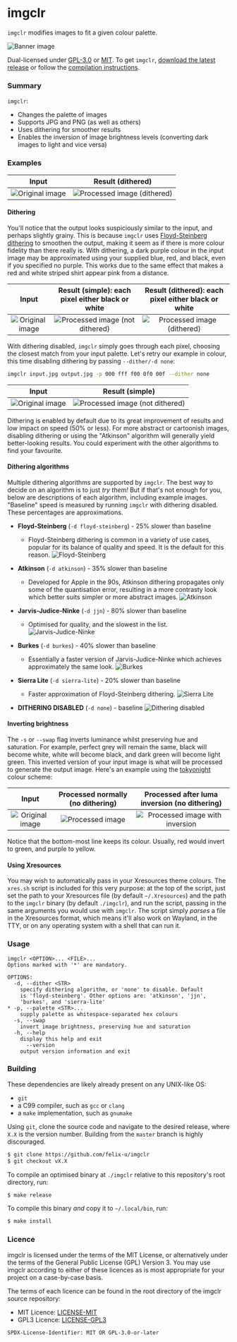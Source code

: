 # imgclr

`imgclr` modifies images to fit a given colour palette.

![Banner image](examples/planet-volumes/planet-volumes-dither.jpg)

Dual-licensed under [GPL-3.0](./LICENSE-GPL3) or [MIT](./LICENSE-MIT). To get `imgclr`,
[download the latest release](https://github.com/felix-u/imgclr/releases) or follow the
[compilation instructions](#building).

### Summary

`imgclr`:

- Changes the palette of images
- Supports JPG and PNG (as well as others)
- Uses dithering for smoother results
- Enables the inversion of image brightness levels (converting dark images to light and vice versa)


### Examples

Input                                                | Result (dithered)
:---------------------------------------------------:|:---------------------------------------------------------------------:
![Original image](examples/jacek-dylag/original.jpg) | ![Processed image (dithered)](examples/jacek-dylag/output-dither.jpg)

#### Dithering

You'll notice that the output looks suspiciously similar to the input, and perhaps slightly grainy. This is because
`imgclr` uses [Floyd-Steinberg dithering](https://en.wikipedia.org/wiki/Floyd%E2%80%93Steinberg_dithering) to smoothen
the output, making it seem as if there is more colour fidelity than there really is. With dithering, a dark purple
colour in the input image may be approximated using your supplied blue, red, and black, even if you specified no
purple. This works due to the same effect that makes a red and white striped shirt appear pink from a distance.

Input                                                | Result (simple): each pixel either black or white                               | Result (dithered): each pixel either black or white
:---------------------------------------------------:|:-------------------------------------------------------------------------------:|:-------------------------------------------------------------------------:
![Original image](examples/jacek-dylag/original.jpg) | ![Processed image (not dithered)](examples/jacek-dylag/monochrome-nodither.jpg) | ![Processed image (dithered)](examples/jacek-dylag/monochrome-dither.jpg)

With dithering disabled, `imgclr` simply goes through each pixel, choosing the closest match from your input palette.
Let's retry our example in colour, this time disabling dithering by passing `--dither/-d none`:
```sh
imgclr input.jpg output.jpg -p 000 fff f00 0f0 00f --dither none
```
Input                                                | Result (simple)
:---------------------------------------------------:|:---------------------------------------------------------------------------:
![Original image](examples/jacek-dylag/original.jpg) | ![Processed image (not dithered)](examples/jacek-dylag/output-nodither.jpg)

Dithering is enabled by default due to its great improvement of results and low impact on speed (50% or less).  For
more abstract or cartoonish images, disabling dithering or using the "Atkinson" algorithm will generally yield
better-looking results. You could experiment with the other algorithms to find your favourite.

#### Dithering algorithms

Multiple dithering algorithms are supported by `imgclr`. The best way to decide on an algorithm is to just *try them!*
But if that's not enough for you, below are descriptions of each algorithm, including example images. "Baseline" speed
is measured by running `imgclr` with dithering disabled. These percentages are approximations.

* **Floyd-Steinberg** (`-d floyd-steinberg`) - 25% slower than baseline
    - Floyd-Steinberg dithering is common in a variety of use cases, popular for its balance of quality and speed. It is
   the default for this reason.
   ![Floyd-Steinberg](examples/algorithms/floyd-steinberg.jpg)

* **Atkinson** (`-d atkinson`) - 35% slower than baseline
    - Developed for Apple in the 90s, Atkinson dithering propagates only some of the quantisation error, resulting in a
   more contrasty look which better suits simpler or more abstract images.
   ![Atkinson](examples/algorithms/atkinson.jpg)

* **Jarvis-Judice-Ninke** (`-d jjn`) - 80% slower than baseline
    - Optimised for quality, and the slowest in the list.
   ![Jarvis-Judice-Ninke](examples/algorithms/jjn.jpg)

* **Burkes** (`-d burkes`) - 40% slower than baseline
    - Essentially a faster version of Jarvis-Judice-Ninke which achieves approximately the same look.
   ![Burkes](examples/algorithms/burkes.jpg)

* **Sierra Lite** (`-d sierra-lite`) - 20% slower than baseline
    - Faster approximation of Floyd-Steinberg dithering.
   ![Sierra Lite](examples/algorithms/sierra-lite.jpg)

* **DITHERING DISABLED** (`-d none`) - baseline
  ![Dithering disabled](examples/algorithms/none.jpg)

#### Inverting brightness

The `-s` or `--swap` flag inverts luminance whilst preserving hue and saturation. For example, perfect grey will remain
the same, black will become white, white will become black, and dark green will become light green. This inverted
version of your input image is what will be processed to generate the output image. Here's an example using the
[tokyonight](https://github.com/folke/tokyonight.nvim) colour scheme:

Input                                                   | Processed normally (no dithering)                       | Processed after luma inversion (no dithering)
:------------------------------------------------------:|:-------------------------------------------------------:|:--------------------------------------------------------------------------:
![Original image](examples/milad-fakurian/original.jpg) | ![Processed image](examples/milad-fakurian/convert.jpg) | ![Processed image with inversion](examples/milad-fakurian/convert-swap.jpg)

Notice that the bottom-most line keeps its colour. Usually, red would invert to green, and purple to yellow.

#### Using Xresources

You may wish to automatically pass in your Xresources theme colours. The `xres.sh` script is included for this very
purpose: at the top of the script, just set the path to your Xresources file (by default `~/.Xresources`) and the path
to the `imgclr` binary (by default `./imgclr`), and run the script, passing in the same arguments you would use with
`imgclr`. The script simply *parses* a file in the Xresources format, which means it'll also work on Wayland, in the
TTY, or on any operating system with a shell that can run it.


### Usage
```
imgclr <OPTION>... <FILE>...
Options marked with '*' are mandatory.

OPTIONS:
  -d, --dither <STR>
	specify dithering algorithm, or 'none' to disable. Default
	is 'floyd-steinberg'. Other options are: 'atkinson', 'jjn',
	'burkes', and 'sierra-lite'
* -p, --palette <STR>...
	supply palette as whitespace-separated hex colours
  -s, --swap
	invert image brightness, preserving hue and saturation
  -h, --help
	display this help and exit
      --version
	output version information and exit
```


### Building

These dependencies are likely already present on any UNIX-like OS:

- `git`
- a C99 compiler, such as `gcc` or `clang`
- a `make` implementation, such as `gnumake`

Using `git`, clone the source code and navigate to the desired release, where `X.X` is the version number. Building
from the `master` branch is highly discouraged.
```sh
$ git clone https://github.com/felix-u/imgclr
$ git checkout vX.X
```

To compile an optimised binary at `./imgclr` relative to this repository's root directory, run:
```sh
$ make release
```

To compile this binary *and* copy it to `~/.local/bin`, run:
```sh
$ make install
```


### Licence

imgclr is licensed under the terms of the MIT License, or alternatively under the terms of the General Public License
(GPL) Version 3. You may use imgclr according to either of these licences as is most appropriate for your project on a
case-by-case basis.

The terms of each licence can be found in the root directory of the imgclr source repository:

- MIT Licence: [LICENSE-MIT](./LICENSE-MIT)
- GPL3 Licence: [LICENSE-GPL3](./LICENSE-GPL3)

`SPDX-License-Identifier: MIT OR GPL-3.0-or-later`
